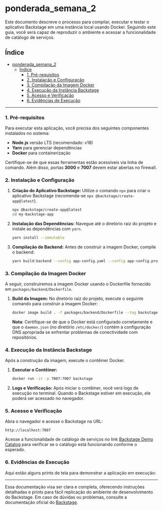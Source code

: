 # ponderada_semana_2

Este documento descreve o processo para compilar, executar e testar o aplicativo Backstage em uma instância local usando Docker. Seguindo este guia, você será capaz de reproduzir o ambiente e acessar a funcionalidade de catálogo de serviços.

## Índice

- [ponderada\_semana\_2](#ponderada_semana_2)
  - [Índice](#índice)
    - [1. Pré-requisitos](#1-pré-requisitos)
    - [2. Instalação e Configuração](#2-instalação-e-configuração)
    - [3. Compilação da Imagem Docker](#3-compilação-da-imagem-docker)
    - [4. Execução da Instância Backstage](#4-execução-da-instância-backstage)
    - [5. Acesso e Verificação](#5-acesso-e-verificação)
    - [6. Evidências de Execução](#6-evidências-de-execução)

---

### 1. Pré-requisitos

Para executar esta aplicação, você precisa dos seguintes componentes instalados no sistema:

- **Node.js** versão LTS (recomendado: v18)
- **Yarn** para gerenciar dependências
- **Docker** para containerização

Certifique-se de que essas ferramentas estão acessíveis via linha de comando. Além disso, portas **3000** e **7007** devem estar abertas no firewall.

### 2. Instalação e Configuração

1. **Criação do Aplicativo Backstage:**
   Utilize o comando `npx` para criar o aplicativo Backstage (recomenda-se `npx @backstage/create-app@latest`).

   ```bash
   npx @backstage/create-app@latest
   cd my-backstage-app
   ```

2. **Instalação das Dependências:**
   Navegue até o diretório raiz do projeto e instale as dependências com `yarn`.

   ```bash
   yarn install --immutable
   ```

3. **Compilação do Backend:**
   Antes de construir a imagem Docker, compile o backend:

   ```bash
   yarn build:backend --config app-config.yaml --config app-config.production.yaml
   ```

### 3. Compilação da Imagem Docker

A seguir, construiremos a imagem Docker usando o Dockerfile fornecido em `packages/backend/Dockerfile`.

1. **Build da Imagem:**
   No diretório raiz do projeto, execute o seguinte comando para construir a imagem Docker:

   ```bash
   docker image build . -f packages/backend/Dockerfile --tag backstage
   ```

   **Nota**: Certifique-se de que o Docker está configurado corretamente e que o `daemon.json` (no diretório `/etc/docker/`) contém a configuração DNS apropriada se enfrentar problemas de conectividade com repositórios.

### 4. Execução da Instância Backstage

Após a construção da imagem, execute o contêiner Docker.

1. **Executar o Contêiner:**

   ```bash
   docker run -it -p 7007:7007 backstage
   ```

2. **Logs e Verificação:**
   Após iniciar o contêiner, você verá logs de execução no terminal. Quando o Backstage estiver em execução, ele poderá ser acessado no navegador.

### 5. Acesso e Verificação

Abra o navegador e acesse o Backstage na URL:

```plaintext
http://localhost:7007
```

Acesse a funcionalidade de catálogo de serviços no link [Backstage Demo Catalog](http://localhost:7007/catalog?filters%5Bkind%5D=component&filters%5Buser%5D=all) para verificar se o catálogo está funcionando conforme o esperado.

### 6. Evidências de Execução

Aqui estão alguns prints de tela para demonstrar a aplicação em execução:


---

Essa documentação visa ser clara e completa, oferecendo instruções detalhadas e prints para fácil replicação do ambiente de desenvolvimento do Backstage. Em caso de dúvidas ou problemas, consulte a documentação oficial do [Backstage](https://backstage.io/).
